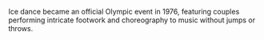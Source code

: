 Ice dance became an official Olympic event in 1976, featuring couples performing intricate footwork and choreography to music without jumps or throws.
